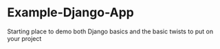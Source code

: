 # Example-Django-App
Starting place to demo both Django basics and the basic twists to put on your project
